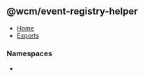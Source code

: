 ## @wcm/event-registry-helper

- [Home](../wiki/Home)
- [Exports](../wiki/Exports)

### Namespaces

- [<internal>](../wiki/%3Cinternal%3E)
